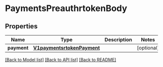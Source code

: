 # PaymentsPreauthrtokenBody

## Properties
Name | Type | Description | Notes
------------ | ------------- | ------------- | -------------
**payment** | [**V1paymentsrtokenPayment**](V1paymentsrtokenPayment.md) |  | [optional] 

[[Back to Model list]](../README.md#documentation-for-models) [[Back to API list]](../README.md#documentation-for-api-endpoints) [[Back to README]](../README.md)

